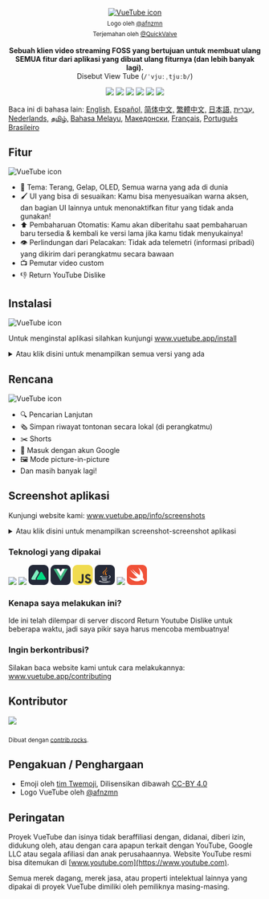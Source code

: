 <p align="center">
  <a href="https://vuetube.app/">
    <img src="https://cdn.discordapp.com/attachments/751596360108605500/980418672331988992/VueTube_Dark.svg" alt="VueTube icon" width="500"/>
  </a>
  </br>
  <sub>Logo oleh <a href="https://github.com/afnzmn">@afnzmn</a></sub></br>
  <sub>Terjemahan oleh <a href="https://github.com/QuickValve">@QuickValve</a></sub>
  </br>
  </br>
<strong>Sebuah klien video streaming FOSS yang bertujuan untuk membuat ulang SEMUA fitur dari aplikasi yang dibuat ulang fiturnya (dan lebih banyak lagi).</strong>
</br>
Disebut View Tube (<code>/ˈvjuːˌtjuːb/</code>)
</p>

<p align="center">
  <a href="https://github.com/VueTubeApp/VueTube/blob/main/LICENSE" alt="License"><img src="https://img.shields.io/github/license/VueTubeApp/VueTube"></img></a>
  <a href="https://github.com/VueTubeApp/VueTube/actions/workflows/ci.yml" alt="CI"><img src="https://github.com/VueTubeApp/VueTube/actions/workflows/ci.yml/badge.svg"></img></a>
  <a href="https://reddit.com/r/vuetube" alt="Reddit"><img src="https://img.shields.io/reddit/subreddit-subscribers/vuetube?label=r%2FVuetube&logo=reddit&logoColor=white"></img></a>
  <a href="https://t.me/VueTube" alt="Telegram"><img src="https://img.shields.io/endpoint?label=VueTube&url=https%3A%2F%2Ftelegram-badge-4mbpu8e0fit4.runkit.sh%2F%3Furl%3Dhttps%3A%2F%2Ft.me%2FVuetube"></img></a>
  <a href="https://discord.gg/7P8KJrdd5W" alt="Discord"><img src="https://img.shields.io/discord/946587366242533377?label=Discord&style=flat&logo=discord&logoColor=white"></img></a>
  <a href="https://twitter.com/VueTubeApp" alt="Twitter"><img src="https://img.shields.io/twitter/follow/VueTubeApp?label=Follow&style=flat&logo=twitter"></img></a>
</p>

Baca ini di bahasa lain: [English,](readme.md) [Español,](readme.es.md) [简体中文,](readme.zh-hans.md) [繁體中文,](readme.zh-hant.md) [日本語,](readme.ja.md) [עִברִית,](readme.he.md) [Nederlands,](readme.nl.md) [தமிழ்,](readme.ta.md) [Bahasa Melayu,](readme.ms.md) [Македонски,](readme.mk.md) [Français,](readme.fr.md) [Português Brasileiro](readme.pt-br.md)

## Fitur

<img src="./resources/readme-id/Features.id.svg" alt="VueTube icon" width="300"/>

- 🎨 Tema: Terang, Gelap, OLED, Semua warna yang ada di dunia
- 🖌️ UI yang bisa di sesuaikan: Kamu bisa menyesuaikan warna aksen, dan bagian UI lainnya untuk menonaktifkan fitur yang tidak anda gunakan!
- ⬆️ Pembaharuan Otomatis: Kamu akan diberitahu saat pembaharuan baru tersedia & kembali ke versi lama jika kamu tidak menyukainya!
- 👁️ Perlindungan dari Pelacakan: Tidak ada telemetri (informasi pribadi) yang dikirim dari perangkatmu secara bawaan
- 📺 Pemutar video custom
- 👎 Return YouTube Dislike

## Instalasi

<img src="./resources/readme-id/Install.id.svg" alt="VueTube icon" width="300"/>

Untuk menginstal aplikasi silahkan kunjungi www.vuetube.app/install

<details>
  <summary>Atau klik disini untuk menampilkan semua versi yang ada</summary>
<br />

### Android
| <a href=https://nightly.link/VueTubeApp/VueTube/workflows/ci/main/android.zip><img id="im" width="200" src=./resources/getunstable.png></a>  | <a href=https://github.com/VueTubeApp/VueTube/releases/download/0.2/VueTube-Canary-June-15-2022.apk><img id="im" width="200" src=./resources/getcanary.png></a> | <a href=https://vuetube.app/install><img id="im" width="200" src=./resources/getstable.png></a>  |
| ------------- | ------------- |  ------------- |
| Banyak bug, tetapi akses awal ke fitur baru | Lebih sedikit bug dari unstable, sedikit lebih banyak fitur dari stable | Belum tersedia sampai aplikasi dikembangkan lebih jauh |
  

### iOS
| <a href=https://nightly.link/VueTubeApp/VueTube/workflows/ci/main/iOS.zip><img id="im" width="200" src=./resources/getunstable.png></a>  | <a href=https://cdn.discordapp.com/attachments/949908267855921163/972164558930198528/VueTube-Canary-May-6-2022.ipa><img id="im" width="200" src=./resources/getcanary.png></a> | <a href=https://vuetube.app/install><img id="im" width="200" src=./resources/getstable.png></a>  |
| ------------- | ------------- |  ------------- |
| Banyak bug, tetapi akses awal ke fitur baru | Lebih sedikit bug dari unstable, sedikit lebih banyak fitur dari stable | Belum tersedia sampai aplikasi dikembangkan lebih jauh |
  
</details>

## Rencana

<img src="./resources/readme-id/Plans.id.svg" alt="VueTube icon" width="300"/>

- 🔍 Pencarian Lanjutan
- 🗞️ Simpan riwayat tontonan secara lokal (di perangkatmu)
- ✂️ Shorts
- 🧑 Masuk dengan akun Google
- 🖼️ Mode picture-in-picture 
- Dan masih banyak lagi!

## Screenshot aplikasi

Kunjungi website kami: www.vuetube.app/info/screenshots

<details>
  <summary> Atau klik disini untuk menampilkan screenshot-screenshot aplikasi </summary>
<br />
  
<img src="https://vuetube.app/wtch.png" width="400">
<img src="https://vuetube.app/stng.png" width="400">
<img src="https://vuetube.app/srch.png" width="400">
     
</details>

### Teknologi yang dipakai

<a href="https://capacitorjs.com/solution/vue"><img src="https://cdn.discordapp.com/attachments/953538236716814356/955694368742834176/Capacitator-Dark.svg" height=40/></a> <a href="https://vuetifyjs.com/"><img src="https://cdn.discordapp.com/attachments/810799100940255260/973719873467342908/Vuetify-Dark.svg" height=40/></a> <a href="https://nuxtjs.org/"><img src="https://github.com/tandpfun/skill-icons/raw/main/icons/NuxtJS-Dark.svg" height=40/></a> <a href="https://vuejs.org/"><img src="https://github.com/tandpfun/skill-icons/raw/main/icons/VueJS-Dark.svg" height=40/></a> <a href="https://javascript.com/"><img src="https://github.com/tandpfun/skill-icons/raw/main/icons/JavaScript.svg" height=40/></a> <a href="https://java.com/"><img src="https://github.com/tandpfun/skill-icons/raw/main/icons/Java-Dark.svg" height=40/></a> <a href="https://gradle.com/"><img src="https://cdn.discordapp.com/attachments/810799100940255260/955691550560636958/Gradle.svg" height=40/></a> <a href="https://developer.apple.com/swift/"><img src="https://github.com/tandpfun/skill-icons/raw/main/icons/Swift.svg" height=40/></a>

### Kenapa saya melakukan ini?

Ide ini telah dilempar di server discord Return Youtube Dislike untuk beberapa waktu, jadi saya pikir saya harus mencoba membuatnya!

### Ingin berkontribusi?

Silakan baca website kami untuk cara melakukannya: www.vuetube.app/contributing

## Kontributor

<a href="https://github.com/VueTubeApp/VueTube/graphs/contributors">
  <img src="https://contrib.rocks/image?repo=VueTubeApp/VueTube" />
</a>

<sub>Dibuat dengan [contrib.rocks](https://contrib.rocks). </sub>

## Pengakuan / Penghargaan

- Emoji oleh [tim Twemoji](https://twemoji.twitter.com/), Dilisensikan dibawah [CC-BY 4.0](https://creativecommons.org/licenses/by/4.0/)
- Logo VueTube oleh [@afnzmn](https://github.com/afnzmn)

## Peringatan

Proyek VueTube dan isinya tidak beraffiliasi dengan, didanai, diberi izin, didukung oleh, atau dengan cara apapun terkait dengan YouTube, Google LLC atau segala afiliasi dan anak perusahaannya. Website YouTube resmi bisa ditemukan di [www.youtube.com](https://www.youtube.com).

Semua merek dagang, merek jasa, atau properti intelektual lainnya yang dipakai di proyek VueTube dimiliki oleh pemiliknya masing-masing.
